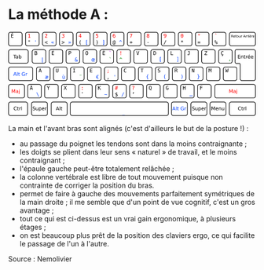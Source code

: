 # La méthode A :

![Disposition BépoDev Variante A](bepoDev-varianteA.png)

La main et l'avant bras sont alignés (c'est d'ailleurs le but de la posture !) :
- au passage du poignet les tendons sont dans la moins contraignante ;
- les doigts se plient dans leur sens « naturel » de travail, et le moins contraignant ;
- l'épaule gauche peut-être totalement relâchée ;
- la colonne vertébrale est libre de tout mouvement puisque non contrainte de corriger la position du bras.
- permet de faire à gauche des mouvements parfaitement symétriques de la main droite ; il me semble que d'un point de vue cognitif, c'est un gros avantage ;
- tout ce qui est ci-dessus est un vrai gain ergonomique, à plusieurs étages ;
- on est beaucoup plus prêt de la position des claviers ergo, ce qui facilite le passage de l'un à l'autre.

Source : Nemolivier
